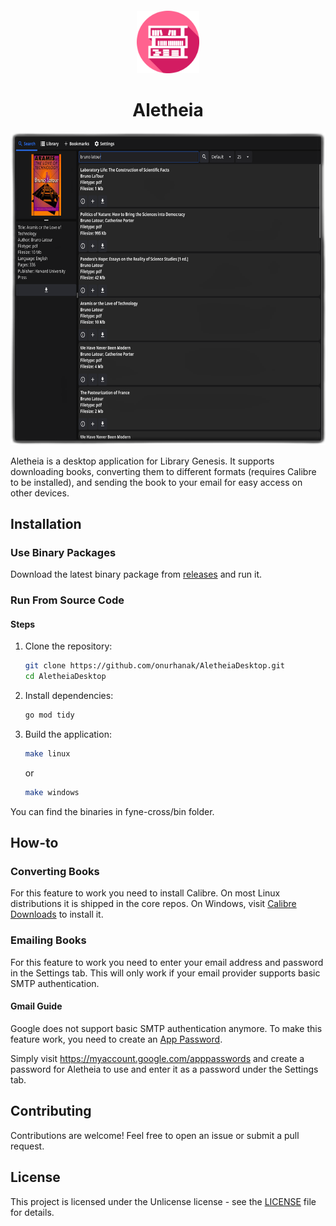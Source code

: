 

<sub>
<p align='center'><img  src="Icon.png" height="100" width="auto"></p>
</sub>
<h1 align="center">Aletheia</h1>

<sub>
<p align='center'><img  src="assets/screenshot1.png" height="500" width="auto"></p>
</sub>

Aletheia is a desktop application for Library Genesis. It supports downloading books, converting them to different 
formats (requires Calibre to be installed), and sending the book to your email for easy access on other devices.

## Installation

### Use Binary Packages

Download the latest binary package from [releases](https://github.com/onurhanak/AletheiaDesktop/releases) and run it.

### Run From Source Code

#### Steps

1. Clone the repository:
    ```sh
    git clone https://github.com/onurhanak/AletheiaDesktop.git
    cd AletheiaDesktop
    ```

2. Install dependencies:
    ```sh
    go mod tidy
    ```

3. Build the application:
    ```sh
    make linux
    ```
   
    or
    ```sh
    make windows
   ```

You can find the binaries in fyne-cross/bin folder.

## How-to

### Converting Books

For this feature to work you need to install Calibre. On most Linux distributions it is shipped in the core repos. On
Windows, visit [Calibre Downloads](https://calibre-ebook.com/download) to install it.

### Emailing Books

For this feature to work you need to enter your email address and password in the Settings tab. This will only work if 
your email provider supports basic SMTP authentication. 

#### Gmail Guide

Google does not support basic SMTP authentication anymore. To make this feature work, you need to create an 
[App Password](https://support.google.com/accounts/answer/185833?hl=en). 

Simply visit https://myaccount.google.com/apppasswords and create a password for Aletheia to use and enter it as a 
password under the Settings tab.

## Contributing

Contributions are welcome! Feel free to open an issue or submit a pull request.

## License

This project is licensed under the Unlicense license - see the [LICENSE](LICENSE) file for details.